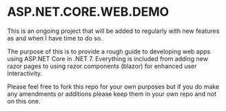 # ASP.NET.CORE.WEB.DEMO

This is an ongoing project that will be added to regularly with new features as and when I have time to do so.

The purpose of this is to provide a rough guide to developing web apps using ASP.NET Core in .NET 7.  Everything is included from adding new razor pages to using razor components
(blazor) for enhanced user interactivity.

Please feel free to fork this repo for your own purposes but if you do make any amendments or additions please 
keep them in your own repo and not on this one.
